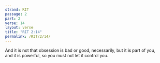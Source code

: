 ```yaml
---
strand: RIT
passage: 2
part: 2
verse: 14
layout: verse
title: "RIT 2:14"
permalink: /RIT/2/14/
---
```

And it is not that obsession is bad or good, necessarily, but it is part of you, and it is powerful, so you must not let it control you.

